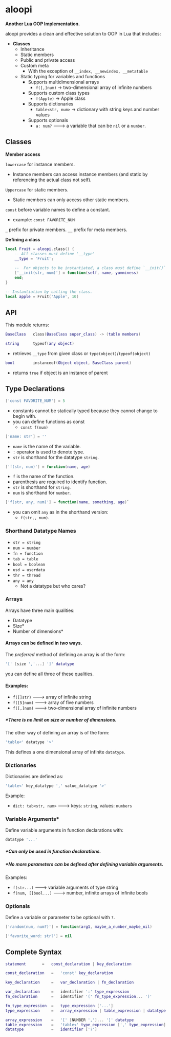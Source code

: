 # aloopi
**Another Lua OOP Implementation.**

aloopi provides a clean and effective solution to OOP in Lua that includes:

+ **Classes**
    + Inheritance
    + Static members
    + Public and private access
    + Custom meta
	    + With the exception of `__index, __newindex, __metatable`
    + Static typing for variables and functions
	    + Supports multidimensional arrays
            + `f([,]num)` -> two-dimensional array of infinite numbers
        + Supports custom class types
	        + `f(Apple)` -> Apple class
        + Supports dictionaries
            + `table<str, num>` -> dictionary with string keys and number values
        + Supports optionals
	        + `a: num?` ---> a variable that can be `nil` or a `number`.

## Classes
**Member access**

`lowercase` for instance members.
+ Instance members can access instance members (and static by referencing the actual class not self).

`Uppercase` for static members.
+ Static members can only access other static members.

`const` before variable names to define a constant.
+ example: `const FAVORITE_NUM`

 `_` prefix for private members.
 `__` prefix for meta members.
 
 **Defining a class**
 ```lua
 local Fruit = aloopi.class() {
	 -- All classes must define '__type'
	 __type = 'Fruit';
	 
	 --  For objects to be instantiated, a class must define `__init()` as well.
	 ['__init(str, num)'] = function(self, name, yumminess)
	 end;
}

-- Instantiation by calling the class.
local apple = Fruit('Apple', 10)
 ```

## API
This module returns:
        
```lua
BaseClass   class(BaseClass super_class) -> (table members)
```
```lua
string      typeof(any object)
```
+ retrieves `__type` from given class or `type(object)`/`typeof(object)`

```lua
bool        instanceof(Object object, BaseClass parent)
```
+ returns `true` if object is an instance of parent

## Type Declarations    
```lua
['const FAVORITE_NUM'] = 5
```
+ constants cannot be statically typed because they cannot change to begin with.
+ you can define functions as const
	+ `const f(num)`

```lua
['name: str'] = ''
```
+ `name` is the name of the variable.
+ `:` operator is used to denote type.
+ `str` is shorthand for the datatype `string`.

```lua
['f(str, num)'] = function(name, age)
```
+ `f` is the name of the function.
+ parenthesis are required to identify function.
+ `str` is shorthand for `string`.
+ `num` is shorthand for `number`.  

```lua
['f(str, any, num)'] = function(name, something, age)`
```
+ you can omit `any` as in the shorthand version: 
	+ `f(str,, num)`.

### Shorthand Datatype Names
+ `str = string`
+ `num = number`
+ `fn = function`
+ `tab = table`
+ `bool = boolean`
+ `usd = userdata`
+ `thr = thread`
+ `any = any`
	+ Not a datatype but who cares?

### Arrays
Arrays have three main qualities:
+ Datatype
+ Size*
+ Number of dimensions*

#### Arrays can be defined in *two* ways. 
The *preferred* method of defining an array is of the form:
 ```lua
'[' [size ','...] ']' datatype
```
you can define all three of these qualities.

#### Examples:
+ `f([]str)` ---> array of infinite string
+ `f([5]num)` ---> array of five numbers
+ `f([,]num)` ---> two-dimensional array of infinite numbers

##### *There is no limit on size or number of dimensions.

The other way of defining an array is of the form:
```lua
'table<' datatype '>'
```
This defines a one dimensional array of infinite `datatype`.

### Dictionaries
Dictionaries are defined as:
```lua
'table<' key_datatype ',' value_datatype '>'
```
Example:
+ `dict: tab<str, num>` ---> keys: `string`, values: `numbers`

### Variable Arguments*
Define variable arguments in function declarations with:
```lua
datatype '...'
```
##### *Can only be used in function declarations.
##### *No more parameters can be defined after defining variable arguments.
Examples:
+ `f(str...)` ---> variable arguments of type string
+ `f(num, []bool...)` ---> number, infinite arrays of infinite bools

### Optionals
Define a variable or parameter to be optional with `?`.
```lua
['random(num, num?)'] = function(arg1, maybe_a_number_maybe_nil)

['favorite_word: str?'] = nil
```
## Complete Syntax
```lua
statement	    =	const_declaration | key_declaration

const_declaration   =   'const' key_declaration

key_declaration     =   var_declaration | fn_declaration  

var_declaration     =   identifier ':' type_expression
fn_declaration      =   identifier '(' fn_type_expression... ')'

fn_type_expression  =   type_expression ['...']
type_expression     =   array_expression | table_expression | datatype

array_expression    =   '[' [NUMBER ',']... ']' datatype
table_expression    =   'table<' type_expression [',' type_expression] '>'
datatype            =   identifier ['?']
  ```
